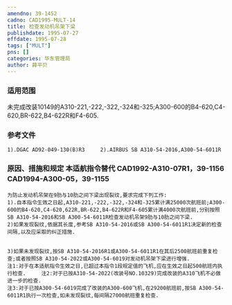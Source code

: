 ```yaml
---
amendno: 39-1452  
cadno: CAD1995-MULT-14  
title: 检查发动机吊架下梁  
publishdate: 1995-07-27  
effdate: 1995-07-28  
tags: ["MULT"]  
pns: []  
categories: 华东管理局  
author: 薛平贝  
---
```

  
### 适用范围  
未完成改装10149的A310-221,-222,-322,-324和-325;A300-600的B4-620,C4-620,BR-622,B4-622R和F4-605.  
  
<!--more-->  
### 参考文件  
    1).DGAC AD92-049-130(B)R3     2).AIRBUS SB A310-54-2016,A300-54-6011R  
  
### 原因、措施和规定 本适航指令替代 CAD1992-A310-07R1，39-1156 CAD1994-A300-05，39-1155  
    为防止发动机吊架在9肋与10肋之间下梁出现裂纹,要求完成下列工作:  
    1).自本指令生效之日起,A310-221,-222,-322,-324和-325累计满25000次航班前;A300-600的B4-620,C4-620,622R,BR-622,B4-622R和F4-605累计满4000次航班前,分别按照SB A310-54-2016和SB A300-54-6011R检查发动机吊架9肋与10肋之间下梁.  
    2)如果发现裂纹,依据其长度,参考SB A310-54-2016或SB A300-54-6011R1决定新的检查间隔,以及应采取的纠正措施.  
  
      
    3)如果未发现裂纹,按SB A310-54-2016R1或A300-54-6011R1在其后2500航班前重复检查;或者按照SB A310-54-2022或A300-54-6019对发动机吊架下梁进行增强.  
    注1:对于在本适航指令生效之日,已超过本指令1段规定值的飞机,应在生效之日起500航班内执行检查.     注2:对于已按A310-54-2022(改装号NO.10329)完成改装的A310飞机不必做进一步的检查.  
    注3:对于已按A300-54-6019完成了改装的A300-600飞机,在29200航班前,按SB A300-54-6011R1执行一次检查,如未发现裂纹,每间隔27000航班重复检查.  

